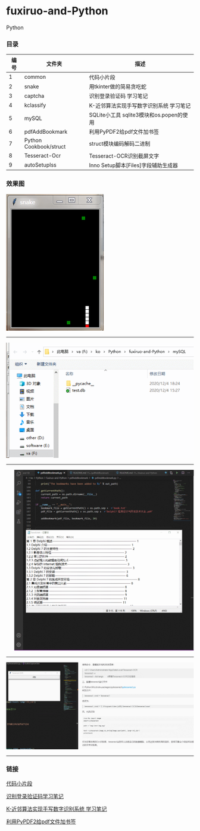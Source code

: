 # fuxiruo-and-Python
Python

### 目录
| 编号 | 文件夹 | 描述 |
| ------ | ------ | ------ |
| 1 | common | 代码小片段 |
| 2 | snake | 用tkinter做的简易贪吃蛇 |
| 3 | captcha | 识别登录验证码 学习笔记 |
| 4 | kclassify | K-近邻算法实现手写数字识别系统 学习笔记 |
| 5 | mySQL | SQLite小工具 sqlite3模块和os.popen的使用 |
| 6 | pdfAddBookmark | 利用PyPDF2给pdf文件加书签 |
| 7 | Python Cookbook/struct | struct模块编码解码二进制 |
| 8 | Tesseract-Ocr | Tesseract-OCR识别截屏文字 |
| 9 | autoSetupIss | Inno Setup脚本[Files]字段辅助生成器 |

### 效果图
![snake](snap/snake.gif "贪吃蛇")
***
![mySQL](snap/mySQL.gif "SQLite小工具")
***
![pdfAddBookmark](snap/pdfAddBookmark.gif "SQLite小工具")
***
![Tesseract-Ocr](snap/Tesseract-Ocr.gif "Tesseract-Ocr")
***

### 链接
[代码小片段](common/README.md)

[识别登录验证码学习笔记](captcha/README.md)

[K-近邻算法实现手写数字识别系统 学习笔记](kclassify/README.md)

[利用PyPDF2给pdf文件加书签](pdfAddBookmark/README.md)
